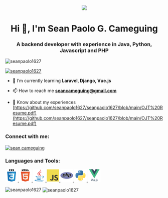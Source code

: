 <div align="center">
  <img height="150" src="https://media.giphy.com/media/M9gbBd9nbDrOTu1Mqx/giphy.gif"  />
</div>
<h1 align="center">Hi 👋, I'm Sean Paolo G. Cameguing</h1>
<h3 align="center">A backend developer with experience in Java, Python, Javascript and PHP</h3>

<p align="left"> <img src="https://komarev.com/ghpvc/?username=seanpaolo1627&label=Profile%20views&color=0e75b6&style=flat" alt="seanpaolo1627" /> </p>

<p align="left"> <a href="https://github.com/ryo-ma/github-profile-trophy"><img src="https://github-profile-trophy.vercel.app/?username=seanpaolo1627" alt="seanpaolo1627" /></a> </p>

- 🌱 I’m currently learning **Laravel, Django, Vue.js**

- 📫 How to reach me **seancameguing@gmail.com**

- 📄 Know about my experiences [https://github.com/seanpaolo1627/seanpaolo1627/blob/main/OJT%20Resume.pdf](https://github.com/seanpaolo1627/seanpaolo1627/blob/main/OJT%20Resume.pdf)

<h3 align="left">Connect with me:</h3>
<p align="left">
<a href="https://fb.com/sean cameguing" target="blank"><img align="center" src="https://raw.githubusercontent.com/rahuldkjain/github-profile-readme-generator/master/src/images/icons/Social/facebook.svg" alt="sean cameguing" height="30" width="40" /></a>
</p>

<h3 align="left">Languages and Tools:</h3>
<p align="left"> <a href="https://www.w3schools.com/css/" target="_blank" rel="noreferrer"> <img src="https://raw.githubusercontent.com/devicons/devicon/master/icons/css3/css3-original-wordmark.svg" alt="css3" width="40" height="40"/> </a> <a href="https://www.w3.org/html/" target="_blank" rel="noreferrer"> <img src="https://raw.githubusercontent.com/devicons/devicon/master/icons/html5/html5-original-wordmark.svg" alt="html5" width="40" height="40"/> </a> <a href="https://www.java.com" target="_blank" rel="noreferrer"> <img src="https://raw.githubusercontent.com/devicons/devicon/master/icons/java/java-original.svg" alt="java" width="40" height="40"/> </a> <a href="https://developer.mozilla.org/en-US/docs/Web/JavaScript" target="_blank" rel="noreferrer"> <img src="https://raw.githubusercontent.com/devicons/devicon/master/icons/javascript/javascript-original.svg" alt="javascript" width="40" height="40"/> </a> <a href="https://www.php.net" target="_blank" rel="noreferrer"> <img src="https://raw.githubusercontent.com/devicons/devicon/master/icons/php/php-original.svg" alt="php" width="40" height="40"/> </a> <a href="https://www.python.org" target="_blank" rel="noreferrer"> <img src="https://raw.githubusercontent.com/devicons/devicon/master/icons/python/python-original.svg" alt="python" width="40" height="40"/> </a> <a href="https://vuejs.org/" target="_blank" rel="noreferrer"> <img src="https://raw.githubusercontent.com/devicons/devicon/master/icons/vuejs/vuejs-original-wordmark.svg" alt="vuejs" width="40" height="40"/> </a> </p>

<p><img align="left" src="https://github-readme-stats.vercel.app/api/top-langs?username=seanpaolo1627&show_icons=true&locale=en&layout=compact" alt="seanpaolo1627" /></p>

<p>&nbsp;<img align="center" src="https://github-readme-stats.vercel.app/api?username=seanpaolo1627&show_icons=true&locale=en" alt="seanpaolo1627" /></p>

